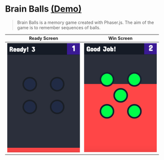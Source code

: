 Brain Balls [(Demo)][1]
==========

>Brain Balls is a memory game created with Phaser.js. The aim of the game is to remember sequences of balls.

Ready Screen               |  Win Screen
:-------------------------:|:-------------------------:
![](screenshot.png)        |  ![](screenshot1.png)

[1]: http://mertkahyaoglu.github.io/brainballs/
